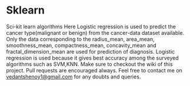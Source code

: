 # Sklearn
Sci-kit learn algorithms
Here Logistic regression is used to predict the cancer type(malignant or benign) from the cancer-data dataset available.
Only the data corresponding to the radius_mean, area_mean, smoothness_mean, compactness_mean, concavity_mean and fractal_dimension_mean are used for prediction of diagnosis.
Logistic regression is used because it gives best accuracy among the surveyed algorithms such as SVM,KNN.
Make sure to checkout the wiki of this project.
Pull requests are encouraged always.
Feel free to contact me on vedantshenoy1@gmail.com for any doubts and queries.
